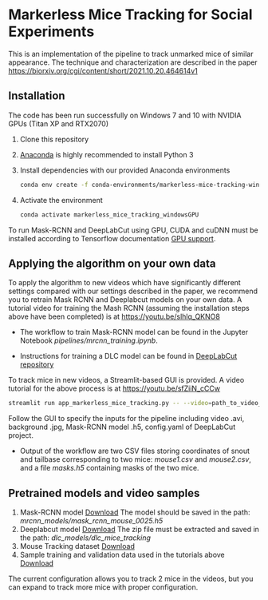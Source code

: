 # Markerless Mice Tracking for Social Experiments

This is an implementation of the pipeline to track unmarked mice of similar appearance. The technique and characterization are described in the paper https://biorxiv.org/cgi/content/short/2021.10.20.464614v1

## Installation
The code has been run successfully on Windows 7 and 10 with NVIDIA GPUs (Titan XP and RTX2070)
1. Clone this repository
2. [Anaconda](https://www.anaconda.com/distribution/) is highly recommended to install Python 3
3. Install dependencies with our provided Anaconda environments
   ```bash
   conda env create -f conda-environments/markerless-mice-tracking-windowsGPU.yaml
   ```

4. Activate the environment 

   ```bash
   conda activate markerless_mice_tracking_windowsGPU
   ```
To run Mask-RCNN and DeepLabCut using GPU, CUDA and cuDNN  must be installed according to Tensorflow documentation [GPU support](https://www.tensorflow.org/install/source#gpu). 

## Applying the algorithm on your own data
To apply the algorithm to new videos which have significantly different settings compared with our settings described in the paper, we recommend you to
retrain Mask RCNN and Deeplabcut models on your own data. A tutorial video for training the Mash RCNN (assuming the installation steps above have been completed) is at https://youtu.be/slhlq_QKNO8

- The workflow to train Mask-RCNN model can be found in the Jupyter Notebook *pipelines/mrcnn_training.ipynb*. 

- Instructions for training a DLC model can be found in [DeepLabCut repository](https://github.com/DeepLabCut/DeepLabCut)

To track mice in new videos, a Streamlit-based GUI is provided. A video tutorial for the above process is at https://youtu.be/sfZiiN_cCCw

   ```bash
   streamlit run app_markerless_mice_tracking.py -- --video=path_to_video_dir/  --background=path_to_background_image_dir/ --mrcnn_model=path_to_mrcnn_model_dir/ --dlc_project=path_to_dlc_project_dir/
   ```

Follow the GUI to specify the inputs for the pipeline including video .avi, background .jpg, Mask-RCNN model .h5, config.yaml of DeepLabCut project.
* Output of the workflow are two CSV files storing coordinates of snout and tailbase corresponding to two mice: *mouse1.csv* and *mouse2.csv*, and a file *masks.h5* containing masks of the two mice. 



## Pretrained models and video samples 
1. Mask-RCNN model [Download](http://people.ucalgary.ca/~kmurari/masomotr/trainedModels/mask_rcnn_mouse_0025.h5)
The model should be saved in the path:  *mrcnn_models/mask_rcnn_mouse_0025.h5*
2. Deeplabcut model [Download](http://people.ucalgary.ca/~kmurari/masomotr/trainedModels/dlc_mice_model.zip)
The zip file must be extracted and saved in the path:  *dlc_models/dlc_mice_tracking*
3. Mouse Tracking dataset [Download](http://people.ucalgary.ca/~kmurari/masomotr/MTdataset)
4. Sample training and validation data used in the tutorials above [Download](http://people.ucalgary.ca/~kmurari/masomotr/tutorialData)

The current configuration allows you to track 2 mice in the videos, but you can expand to track more mice with proper configuration.

